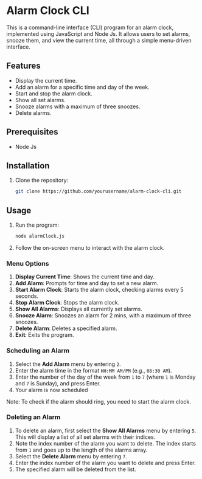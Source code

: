 # Alarm Clock CLI

This is a command-line interface (CLI) program for an alarm clock, implemented using JavaScript and Node Js. It allows users to set alarms, snooze them, and view the current time, all through a simple menu-driven interface.

## Features

- Display the current time.
- Add an alarm for a specific time and day of the week.
- Start and stop the alarm clock.
- Show all set alarms.
- Snooze alarms with a maximum of three snoozes.
- Delete alarms.

## Prerequisites

- Node Js

## Installation

1. Clone the repository:

    ```bash
    git clone https://github.com/yourusername/alarm-clock-cli.git
    ```

## Usage

1. Run the program:

    ```bash
    node alarmClock.js
    ```

2. Follow the on-screen menu to interact with the alarm clock.

### Menu Options

1. **Display Current Time**: Shows the current time and day.
2. **Add Alarm**: Prompts for time and day to set a new alarm.
3. **Start Alarm Clock**: Starts the alarm clock, checking alarms every 5 seconds.
4. **Stop Alarm Clock**: Stops the alarm clock.
5. **Show All Alarms**: Displays all currently set alarms.
6. **Snooze Alarm**: Snoozes an alarm for 2 mins, with a maximum of three snoozes.
7. **Delete Alarm**: Deletes a specified alarm.
8. **Exit**: Exits the program.

### Scheduling an Alarm

1. Select the **Add Alarm** menu by entering `2`.
2. Enter the alarm time in the format `HH:MM AM/PM` (e.g., `08:30 AM`).
3. Enter the number of the day of the week from `1` to `7` (where `1` is Monday and `7` is Sunday), and press Enter.
4. Your alarm is now scheduled

Note: To check if the alarm should ring, you need to start the alarm clock.

### Deleting an Alarm

1. To delete an alarm, first select the **Show All Alarms** menu by entering `5`. This will display a list of all set alarms with their indices.
2. Note the index number of the alarm you want to delete. The index starts from `1` and goes up to the length of the alarms array.
3. Select the **Delete Alarm** menu by entering `7`.
4. Enter the index number of the alarm you want to delete and press Enter.
5. The specified alarm will be deleted from the list.
